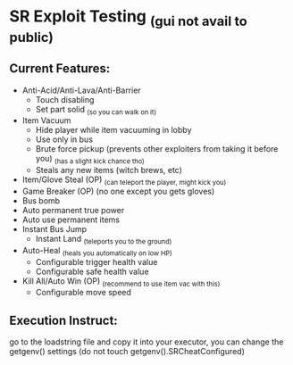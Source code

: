 # SR Exploit Testing <sub>(gui not avail to public)</sub>

## Current Features:
- Anti-Acid/Anti-Lava/Anti-Barrier
  - Touch disabling
  - Set part solid <sub>(so you can walk on it)</sub>
- Item Vacuum
  - Hide player while item vacuuming in lobby
  - Use only in bus
  - Brute force pickup (prevents other exploiters from taking it before you) <sub>(has a slight kick chance tho)</sub>
  - Steals any new items (witch brews, etc)
- Item/Glove Steal (OP) <sub>(can teleport the player, might kick you)</sub>
- Game Breaker (OP) (no one except you gets gloves)
- Bus bomb
- Auto permanent true power
- Auto use permanent items
- Instant Bus Jump
  - Instant Land <sub>(teleports you to the ground)</sub>
- Auto-Heal <sub>(heals you automatically on low HP)</sub>
  - Configurable trigger health value
  - Configurable safe health value
- Kill All/Auto Win (OP) <sub>(recommend to use item vac with this)</sub>
  - Configurable move speed

## Execution Instruct:
go to the loadstring file and copy it into your executor, you can change the getgenv() settings (do not touch getgenv().SRCheatConfigured)

